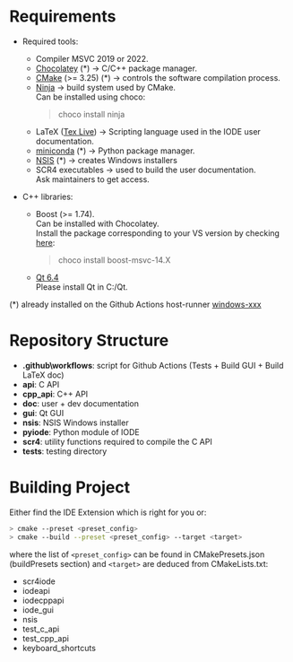 # Requirements

- Required tools:
  - Compiler MSVC 2019 or 2022.
  - [Chocolatey](https://chocolatey.org/install) (*) -> C/C++ package manager.
  - [CMake](https://cmake.org/download) (>= 3.25) (*) -> controls the software compilation process.
  - [Ninja](https://ninja-build.org/) -> build system used by CMake. 
  <br> Can be installed using choco:
    > choco install ninja
  - LaTeX ([Tex Live](https://www.tug.org/texlive)) -> Scripting language used in the IODE user documentation.
  - [miniconda](https://docs.conda.io/en/latest/miniconda.html) (*) -> Python package manager.
  - [NSIS](https://nsis.sourceforge.io/Download) (*) -> creates Windows installers
  - SCR4 executables -> used to build the user documentation. 
  <br> Ask maintainers to get access.

- C++ libraries:
  - Boost (>= 1.74). 
  <br> Can be installed with Chocolatey. 
  <br> Install the package corresponding to your VS version by checking [here](https://community.chocolatey.org/packages?q=boost):
    > choco install boost-msvc-14.X
  - [Qt 6.4](https://www.qt.io/download)
  <br> Please install Qt in C:/Qt.

(*) already installed on the Github Actions host-runner [windows-xxx](https://docs.github.com/en/actions/using-github-hosted-runners/about-github-hosted-runners#supported-runners-and-hardware-resources)

# Repository Structure

- **.github\workflows**: script for Github Actions (Tests + Build GUI + Build LaTeX doc)
- **api**: C API
- **cpp_api**: C++ API
- **doc**: user + dev documentation
- **gui**: Qt GUI
- **nsis**: NSIS Windows installer
- **pyiode**: Python module of IODE
- **scr4**: utility functions required to compile the C API
- **tests**: testing directory

# Building Project

Either find the IDE Extension which is right for you or:
```bash
> cmake --preset <preset_config>
> cmake --build --preset <preset_config> --target <target>
```
where the list of `<preset_config>` can be found in CMakePresets.json (buildPresets section) 
and `<target>` are deduced from CMakeLists.txt:
- scr4iode
- iodeapi
- iodecppapi
- iode_gui
- nsis
- test_c_api
- test_cpp_api
- keyboard_shortcuts
